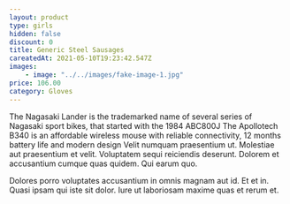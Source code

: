 ```yaml
---
layout: product
type: girls
hidden: false
discount: 0
title: Generic Steel Sausages
careatedAt: 2021-05-10T19:23:42.547Z
images:
    - image: "../../images/fake-image-1.jpg"
price: 106.00
category: Gloves
---
```

The Nagasaki Lander is the trademarked name of several series of Nagasaki sport bikes, that started with the 1984 ABC800J
The Apollotech B340 is an affordable wireless mouse with reliable connectivity, 12 months battery life and modern design
Velit numquam praesentium ut. Molestiae aut praesentium et velit. Voluptatem sequi reiciendis deserunt. Dolorem et accusantium cumque quas quidem. Qui earum quo.
 Dolores porro voluptates accusantium in omnis magnam aut id. Et et in. Quasi ipsam qui iste sit dolor. Iure ut laboriosam maxime quas et rerum et.
